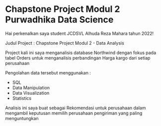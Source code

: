 # Chapstone Project Modul 2 Purwadhika Data Science
Hai perkenalkan saya student JCDSVL Alhuda Reza Mahara tahun 2022!

Judul Project : Chapstone Project Modul 2 - Data Analysis 

Project kali ini saya menganalisis database Northwind dengan fokus pada tabel Orders untuk menganalisis perbandingan Harga kargo dari setiap perusahaan

Pengolahan data tersebut menggunakan :

* SQL
* Data Manipulation
* Data Visualization
* Statistics

Analisis ini saya buat sebagai Rekomendasi untuk perusahaan dalam mengambil keputusan memilih perusahaan pengiriman yang paling menguntungkan
